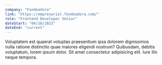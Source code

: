 ```yaml
---
company: "Fondeadora"
link: "https://empresarial.fondeadora.com/"
role: "Frontend Developer Senior"
dateStart: "04/10/2023"
dateEnd: "current"
---
```


Voluptatem est quaerat voluptas praesentium ipsa dolorem dignissimos nulla ratione distinctio quae maiores eligendi nostrum? Quibusdam, debitis voluptatum, lorem ipsum dolor. Sit amet consectetur adipisicing elit. Iure illo neque tempora.
